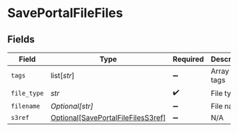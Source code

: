 # SavePortalFileFiles


## Fields

| Field                                                                                 | Type                                                                                  | Required                                                                              | Description                                                                           | Example                                                                               |
| ------------------------------------------------------------------------------------- | ------------------------------------------------------------------------------------- | ------------------------------------------------------------------------------------- | ------------------------------------------------------------------------------------- | ------------------------------------------------------------------------------------- |
| `tags`                                                                                | list[*str*]                                                                           | :heavy_minus_sign:                                                                    | Array of file tags                                                                    |                                                                                       |
| `file_type`                                                                           | *str*                                                                                 | :heavy_check_mark:                                                                    | File type                                                                             | orderRightTeaser                                                                      |
| `filename`                                                                            | *Optional[str]*                                                                       | :heavy_minus_sign:                                                                    | File name                                                                             | 12345                                                                                 |
| `s3ref`                                                                               | [Optional[SavePortalFileFilesS3ref]](../../models/shared/saveportalfilefiless3ref.md) | :heavy_minus_sign:                                                                    | N/A                                                                                   |                                                                                       |